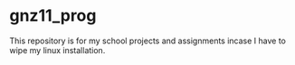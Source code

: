 # gnz11_prog
This repository is for my school projects and assignments incase I have to wipe my linux installation.
